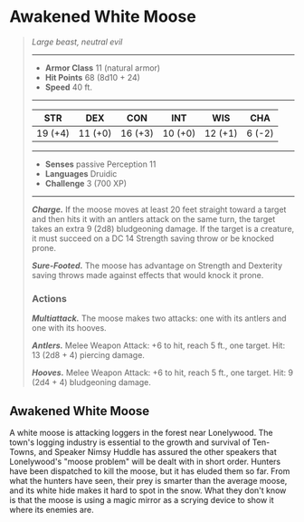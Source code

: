 # Awakened White Moose
>*Large beast, neutral evil*
>___
>- **Armor Class** 11 (natural armor)
>- **Hit Points** 68 (8d10 + 24)
>- **Speed** 40 ft.
>___
>|STR|DEX|CON|INT|WIS|CHA|
>|:---:|:---:|:---:|:---:|:---:|:---:|
>|19 (+4)|11 (+0)|16 (+3)|10 (+0)|12 (+1)|6 (-2)|
>___
>- **Senses** passive Perception 11
>- **Languages** Druidic
>- **Challenge** 3 (700 XP)
>___
>***Charge.*** If the moose moves at least 20 feet straight toward a target and then hits it with an antlers attack on the same turn, the target takes an extra 9 (2d8) bludgeoning damage. If the target is a creature, it must succeed on a DC 14 Strength saving throw or be knocked prone.  
>
>***Sure-Footed.*** The moose has advantage on Strength and Dexterity saving throws made against effects that would knock it prone.  
>
>### Actions
>***Multiattack.*** The moose makes two attacks: one with its antlers and one with its hooves.  
>
>***Antlers.*** Melee Weapon Attack: +6 to hit, reach 5 ft., one target. Hit: 13 (2d8 + 4) piercing damage.  
>
>***Hooves.*** Melee Weapon Attack: +6 to hit, reach 5 ft., one target. Hit: 9 (2d4 + 4) bludgeoning damage.
## Awakened White Moose
A white moose is attacking loggers in the forest near Lonelywood. The town's logging industry is essential to the growth and survival of Ten-Towns, and Speaker Nimsy Huddle has assured the other speakers that Lonelywood's "moose problem" will be dealt with in short order. Hunters have been dispatched to kill the moose, but it has eluded them so far. From what the hunters have seen, their prey is smarter than the average moose, and its white hide makes it hard to spot in the snow. What they don't know is that the moose is using a magic mirror as a scrying device to show it where its enemies are.